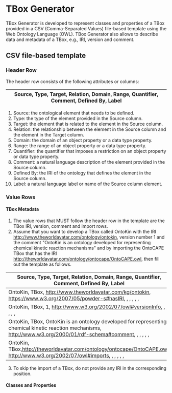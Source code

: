# TBox Generator

TBox Generator is developed to represent classes and properties of a TBox provided in a CSV (Comma-Separated Values) file-based template using the Web Ontology Language (OWL). TBox Generator also allows to describe data and metadata of a TBox, e.g., IRI, version and comment.

## CSV file-based template
### Header Row

The header row consists of the following attributes or columns:

|Source, Type, Target, Relation, Domain, Range, Quantifier, Comment, Defined By, Label  |
|---------------------------------------------------------------------------------------|
1. Source: the ontological element that needs to be defined.
2. Type: the type of the element provided in the Source column.
3. Target: the element that is related to the element in the Source column.
4. Relation: the relationship between the element in the Source column and the element in the Target column.
5. Domain: the domain of an object property or a data type property.
6. Range: the range of an object property or a data type property.
7. Quantifier: the quantifier that imposes a restriction on an object property or data type property.
8. Comment: a natural language description of the element provided in the Source column.
9. Defined By: the IRI of the ontology that defines the element in the Source column.
10. Label: a natural language label or name of the Source column element.

### Value Rows

#### TBox Metadata

1. The value rows that MUST follow the header row in the template are the TBox IRI, version, comment and import rows.
2. Assume that you want to develop a TBox called OntoKin with the IRI http://www.theworldavatar.com/ontology/ontokin, version number 1 and the comment "OntoKin is an ontology developed for representing chemical kinetic reaction mechanisms" and by importing the OntoCAPE TBox that has the IRI http://theworldavatar.com/ontology/ontocape/OntoCAPE.owl, then fill out the template as follows.

|Source, Type, Target, Relation, Domain, Range, Quantifier, Comment, Defined By, Label  |
|---------------------------------------------------------------------------------------|
|OntoKin, TBox, http://www.theworldavatar.com/kg/ontokin, https://www.w3.org/2007/05/powder-s#hasIRI, , , , , ,                                                                                         |
|OntoKin, TBox, 1, http://www.w3.org/2002/07/owl#versionInfo, , , , , , |
|OntoKin, TBox, OntoKin is an ontology developed for representing chemical kinetic reaction mechanisms, http://www.w3.org/2000/01/rdf-schema#comment, , , , , , |
|OntoKin, TBox,http://theworldavatar.com/ontology/ontocape/OntoCAPE.owl, http://www.w3.org/2002/07/owl#imports, , , , , , |

3. To skip the import of a TBox, do not provide any IRI in the corresponding position.

#### Classes and Properties
